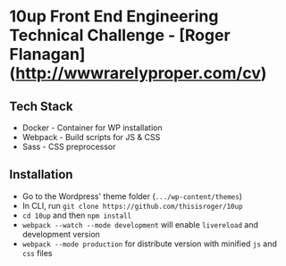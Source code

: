 # 10up Front End Engineering Technical Challenge - [Roger Flanagan] (http://wwwrarelyproper.com/cv)

## Tech Stack
* Docker - Container for WP installation
* Webpack - Build scripts for JS & CSS
* Sass - CSS preprocessor

## Installation
* Go to the Wordpress' theme folder (`.../wp-content/themes`)
* In CLI, run `git clone https://github.com/thisisroger/10up`
* `cd 10up` and then `npm install`
* `webpack --watch --mode development` will enable `livereload` and development version
* `webpack --mode production` for distribute version with minified `js` and `css` files